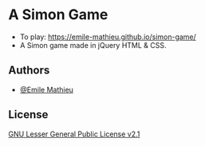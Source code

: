 # A Simon Game
- To play: https://emile-mathieu.github.io/simon-game/
- A Simon game made in jQuery HTML & CSS.


## Authors

- [@Emile Mathieu](https://github.com/emile-mathieu)


## License

[GNU Lesser General Public License v2.1](https://www.gnu.org/licenses/old-licenses/lgpl-2.1.en.html)
